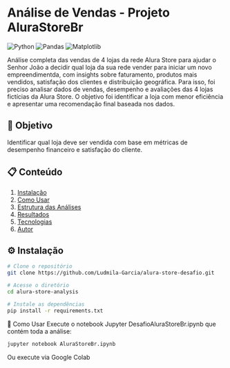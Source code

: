 # Análise de Vendas - Projeto AluraStoreBr

![Python](https://img.shields.io/badge/Python-3.8%2B-blue)
![Pandas](https://img.shields.io/badge/Pandas-1.3.0-blueviolet)
![Matplotlib](https://img.shields.io/badge/Matplotlib-3.4.3-orange)

Análise completa das vendas de 4 lojas da rede Alura Store para ajudar o Senhor João a decidir qual loja da sua rede vender para iniciar um novo empreendimentda, com insights sobre faturamento, produtos mais vendidos, satisfação dos clientes e distribuição geográfica.
Para isso, foi preciso analisar dados de vendas, desempenho e avaliações das 4 lojas fictícias da Alura Store. O objetivo foi identificar a loja com menor eficiência e apresentar uma recomendação final baseada nos dados.

## 📌 Objetivo
Identificar qual loja deve ser vendida com base em métricas de desempenho financeiro e satisfação do cliente.

## 📋 Conteúdo
1. [Instalação](#instalação)
2. [Como Usar](#como-usar)
3. [Estrutura das Análises](#estrutura-das-análises)
4. [Resultados](#resultados)
5. [Tecnologias](#tecnologias)
6. [Autor](#autor)

## ⚙️ Instalação
```bash
# Clone o repositório
git clone https://github.com/Ludmila-Garcia/alura-store-desafio.git

# Acesse o diretório
cd alura-store-analysis

# Instale as dependências
pip install -r requirements.txt
```
🚀 Como Usar
Execute o notebook Jupyter DesafioAluraStoreBr.ipynb que contém toda a análise:


```bash
jupyter notebook AluraStoreBr.ipynb
```
Ou execute via Google Colab
